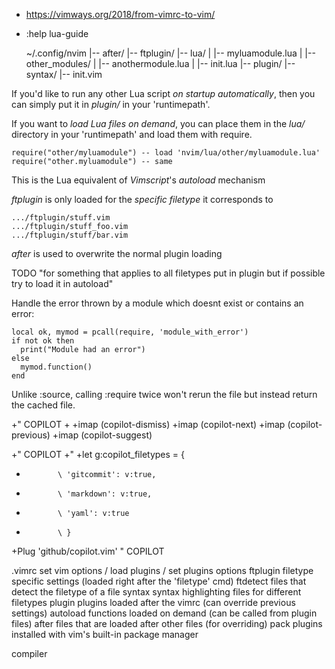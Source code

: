 - https://vimways.org/2018/from-vimrc-to-vim/

- :help lua-guide

    ~/.config/nvim
    |-- after/
    |-- ftplugin/
    |-- lua/
    |  |-- myluamodule.lua
    |  |-- other_modules/
    |     |-- anothermodule.lua
    |     |-- init.lua
    |-- plugin/
    |-- syntax/
    |-- init.vim

If you'd like to run any other Lua script *on startup automatically*, then you
can simply put it in *plugin/* in your 'runtimepath'.

If you want to *load Lua files on demand*, you can place them in the *lua/*
directory in your 'runtimepath' and load them with require.

    require("other/myluamodule") -- load 'nvim/lua/other/myluamodule.lua'
    require("other.myluamodule") -- same

This is the Lua equivalent of *Vimscript*'s *autoload* mechanism

*ftplugin* is only loaded for the *specific filetype* it corresponds to

    .../ftplugin/stuff.vim
    .../ftplugin/stuff_foo.vim
    .../ftplugin/stuff/bar.vim

*after* is used to overwrite the normal plugin loading

TODO "for something that applies to all filetypes put in plugin but if possible
try to load it in autoload"

Handle the error thrown by a module which doesnt exist or contains an error:

    local ok, mymod = pcall(require, 'module_with_error')
    if not ok then
      print("Module had an error")
    else
      mymod.function()
    end

Unlike :source, calling :require twice won't rerun the file but instead return
the cached file.




+"   COPILOT
+
+imap <Left> <Plug>(copilot-dismiss)
+imap <Down> <Plug>(copilot-next)
+imap <Up> <Plug>(copilot-previous)
+imap <Right> <Plug>(copilot-suggest)

+"   COPILOT
+"
+let g:copilot_filetypes = {
+            \ 'gitcommit': v:true,
+            \ 'markdown': v:true,
+            \ 'yaml': v:true
+            \ }

+Plug 'github/copilot.vim'               "   COPILOT

.vimrc      set vim options / load plugins / set plugins options
ftplugin    filetype specific settings (loaded right after the 'filetype' cmd)
ftdetect    files that detect the filetype of a file
syntax      syntax highlighting files for different filetypes
plugin      plugins loaded after the vimrc (can override previous settings)
autoload    functions loaded on demand (can be called from plugin files)
after       files that are loaded after other files (for overriding)
pack        plugins installed with vim's built-in package manager

compiler
